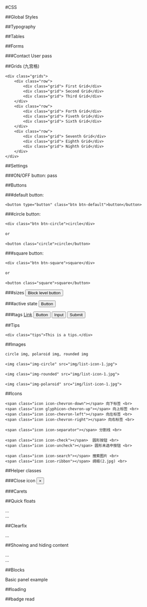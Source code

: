 #CSS

##Global Styles

##Typography

##Tables

##Forms

###Contact User
    pass

##Grids (九宫格)

    <div class="grids">
        <div class="row">
            <div class="grid"> First Grid</div>
            <div class="grid"> Second Grid</div>
            <div class="grid"> Third Grid</div>
        </div>
        <div class="row">
            <div class="grid"> Forth Grid</div>
            <div class="grid"> Fiveth Grid</div>
            <div class="grid"> Sixth Grid</div>
        </div>
        <div class="row">
            <div class="grid"> Seventh Grid</div>
            <div class="grid"> Eighth Grid</div>
            <div class="grid"> Nighth Grid</div>
        </div>
    </div>

##Settings

###ON/OFF button:
    pass


##Buttons

###default button:

   	<button type="button" class="btn btn-default">button</button>
    
###circle button:
    
   	<div class="btn btn-circle">circle</div>

    or 

   	<button class="circle">circle</button>

###square button:

   	<div class="btn btn-square">square</div>

    or

    <button class="square">square</button>

###sizes
	<button type="button" class="btn btn-default btn-lg btn-block">Block level button</button>

###active state
	<button type="button" class="btn btn-default btn-lg active">Button</button>


###tags
	<a class="btn btn-default" href="#" role="button">Link</a>
	<button class="btn btn-default" type="submit">Button</button>
	<input class="btn btn-default" type="button" value="Input">
	<input class="btn btn-default" type="submit" value="Submit">


##Tips

    <div class="tips">This is a tips.</div>

##Images
    
    circle img, polaroid img, rounded img

    <img class="img-circle" src="img/list-icon-1.jpg">

    <img class="img-rounded" src="img/list-icon-1.jpg">

    <img class="img-polaroid" src="img/list-icon-1.jpg">

##Icons 

   	<span class="icon icon-chevron-down"></span> 向下标签 <br>
	<span class="icon glyphicon-chevron-up"></span> 向上标签 <br>
	<span class="icon icon-chevron-left"></span> 向左标签 <br>
	<span class="icon icon-chevron-right"></span> 向右标签 <br>

	<span class="icon icon-separator"></span> 分割线 <br>

	<span class="icon icon-check"></span>  圆形按钮 <br>
	<span class="icon icon-uncheck"></span> 圆形未选中按钮 <br>

	<span class="icon icon-search"></span> 搜索图片 <br>
    <span class="icon icon-ribbon"></span> 绸缎(2.jpg) <br>

##Helper classes

###Close icon
	<button type="button" class="close" aria-hidden="true">&times;
	</button>

###Carets
	<span class="caret"></span>

##Quick floats
	<div class="pull-left">...</div>
	<div class="pull-right">...</div>


##Clearfix
	<div class="clearfix">...</div>

##Showing and hiding content
	<div class="show">...</div>
	<div class="hidden">...</div>

##Blocks
	<div class="panel panel-default">
	  <div class="panel-body">
	    Basic panel example
	  </div>
	</div>

##loading
	<div class="loading"></div>

##badge
	<span class="badge">read</span>



